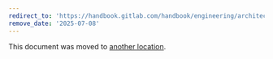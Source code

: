 ```yaml
---
redirect_to: 'https://handbook.gitlab.com/handbook/engineering/architecture/design-documents/google_cloud_platform_integration/'
remove_date: '2025-07-08'
---
```


This document was moved to [another location](https://handbook.gitlab.com/handbook/engineering/architecture/design-documents/google_cloud_platform_integration/).

<!-- This redirect file can be deleted after <2025-07-08>. -->
<!-- Redirects that point to other docs in the same project expire in three months. -->
<!-- Redirects that point to docs in a different project or site (for example, link is not relative and starts with `https:`) expire in one year. -->
<!-- Before deletion, see: https://docs.gitlab.com/ee/development/documentation/redirects.html -->

